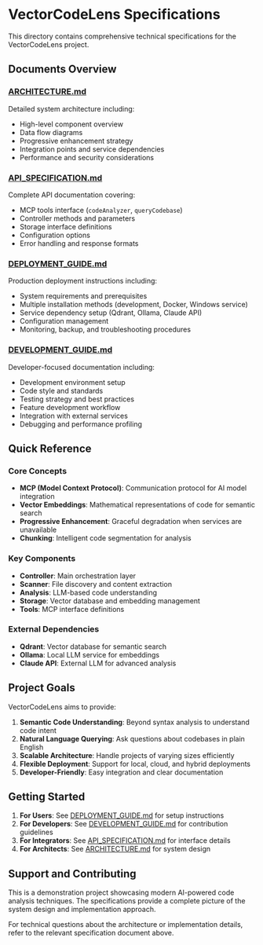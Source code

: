 # VectorCodeLens Specifications

This directory contains comprehensive technical specifications for the VectorCodeLens project.

## Documents Overview

### [ARCHITECTURE.md](./ARCHITECTURE.md)
Detailed system architecture including:
- High-level component overview
- Data flow diagrams
- Progressive enhancement strategy
- Integration points and service dependencies
- Performance and security considerations

### [API_SPECIFICATION.md](./API_SPECIFICATION.md)
Complete API documentation covering:
- MCP tools interface (`codeAnalyzer`, `queryCodebase`)
- Controller methods and parameters
- Storage interface definitions
- Configuration options
- Error handling and response formats

### [DEPLOYMENT_GUIDE.md](./DEPLOYMENT_GUIDE.md)
Production deployment instructions including:
- System requirements and prerequisites
- Multiple installation methods (development, Docker, Windows service)
- Service dependency setup (Qdrant, Ollama, Claude API)
- Configuration management
- Monitoring, backup, and troubleshooting procedures

### [DEVELOPMENT_GUIDE.md](./DEVELOPMENT_GUIDE.md)
Developer-focused documentation including:
- Development environment setup
- Code style and standards
- Testing strategy and best practices
- Feature development workflow
- Integration with external services
- Debugging and performance profiling

## Quick Reference

### Core Concepts
- **MCP (Model Context Protocol)**: Communication protocol for AI model integration
- **Vector Embeddings**: Mathematical representations of code for semantic search
- **Progressive Enhancement**: Graceful degradation when services are unavailable
- **Chunking**: Intelligent code segmentation for analysis

### Key Components
- **Controller**: Main orchestration layer
- **Scanner**: File discovery and content extraction
- **Analysis**: LLM-based code understanding
- **Storage**: Vector database and embedding management
- **Tools**: MCP interface definitions

### External Dependencies
- **Qdrant**: Vector database for semantic search
- **Ollama**: Local LLM service for embeddings
- **Claude API**: External LLM for advanced analysis

## Project Goals

VectorCodeLens aims to provide:
1. **Semantic Code Understanding**: Beyond syntax analysis to understand code intent
2. **Natural Language Querying**: Ask questions about codebases in plain English
3. **Scalable Architecture**: Handle projects of varying sizes efficiently
4. **Flexible Deployment**: Support for local, cloud, and hybrid deployments
5. **Developer-Friendly**: Easy integration and clear documentation

## Getting Started

1. **For Users**: See [DEPLOYMENT_GUIDE.md](./DEPLOYMENT_GUIDE.md) for setup instructions
2. **For Developers**: See [DEVELOPMENT_GUIDE.md](./DEVELOPMENT_GUIDE.md) for contribution guidelines
3. **For Integrators**: See [API_SPECIFICATION.md](./API_SPECIFICATION.md) for interface details
4. **For Architects**: See [ARCHITECTURE.md](./ARCHITECTURE.md) for system design

## Support and Contributing

This is a demonstration project showcasing modern AI-powered code analysis techniques. The specifications provide a complete picture of the system design and implementation approach.

For technical questions about the architecture or implementation details, refer to the relevant specification document above.